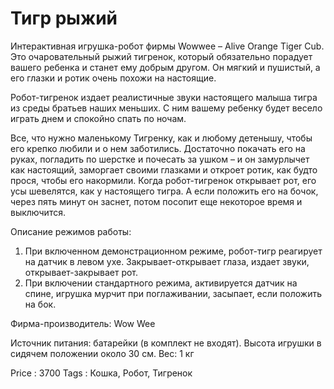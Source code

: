 # Тигр рыжий

Интерактивная игрушка-робот фирмы Wowwee – Alive Orange Tiger Cub. Это очаровательный рыжий тигренок,
который обязательно порадует вашего ребенка и станет ему добрым другом. Он мягкий и пушистый, а его
глазки и ротик очень похожи на настоящие.

Робот-тигренок издает реалистичные звуки настоящего малыша тигра из среды братьев наших меньших. С ним
вашему ребенку будет весело играть днем и спокойно спать по ночам.

Все, что нужно маленькому Тигренку, как и любому детенышу, чтобы его крепко любили и о нем заботились.
Достаточно покачать его на руках, погладить по шерстке и почесать за ушком – и он замурлычет как настоящий,
заморгает своими глазками и откроет ротик, как будто прося, чтобы его накормили. Когда робот-тигренок
открывает рот, его усы шевелятся, как у настоящего тигра. А если положить его на бочок, через пять минут
он заснет, потом посопит еще некоторое время и выключится.

Описание режимов работы:

1. При включенном демонстрационном режиме,  робот-тигр реагирует на датчик в левом ухе. Закрывает-открывает
глаза, издает звуки, открывает-закрывает рот.
2. При включении стандартного режима, активируется датчик на спине, игрушка мурчит при поглаживании,
засыпает, если положить на бок.

Фирма-производитель: Wow Wee

Источник питания: батарейки (в комплект не входят).
Высота игрушки в сидячем положении около 30 см.
Вес: 1 кг

Price : 3700
Tags  : Кошка, Робот, Тигренок